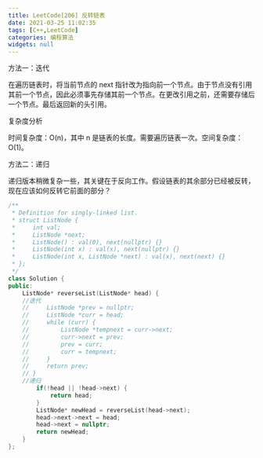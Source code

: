 ```yaml
---
title: LeetCode[206] 反转链表
date: 2021-03-25 11:02:35
tags: [C++,LeetCode]
categories: 编程算法
widgets: null
---
```


方法一：迭代

在遍历链表时，将当前节点的 next 指针改为指向前一个节点。由于节点没有引用其前一个节点，因此必须事先存储其前一个节点。在更改引用之前，还需要存储后一个节点。最后返回新的头引用。

复杂度分析

时间复杂度：O(n)，其中 n 是链表的长度。需要遍历链表一次。空间复杂度：O(1)。

方法二：递归

递归版本稍微复杂一些，其关键在于反向工作。假设链表的其余部分已经被反转，现在应该如何反转它前面的部分？

<!--more-->

```c++
/**
 * Definition for singly-linked list.
 * struct ListNode {
 *     int val;
 *     ListNode *next;
 *     ListNode() : val(0), next(nullptr) {}
 *     ListNode(int x) : val(x), next(nullptr) {}
 *     ListNode(int x, ListNode *next) : val(x), next(next) {}
 * };
 */
class Solution {
public:
    ListNode* reverseList(ListNode* head) {
    //迭代
    //     ListNode *prev = nullptr;
    //     ListNode *curr = head;
    //     while (curr) {
    //         ListNode *tempnext = curr->next;
    //         curr->next = prev;
    //         prev = curr;
    //         curr = tempnext;
    //     }
    //     return prev;
    // }
    //递归
        if(!head || !head->next) {
            return head;
        }
        ListNode* newHead = reverseList(head->next);
        head->next->next = head;
        head->next = nullptr;
        return newHead;
    }
};
```

